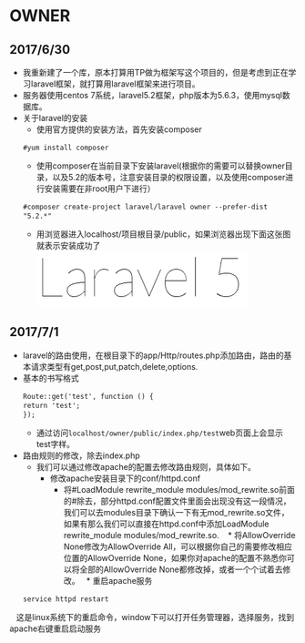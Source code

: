 # OWNER
## 2017/6/30
  * 我重新建了一个库，原本打算用TP做为框架写这个项目的，但是考虑到正在学习laravel框架，就打算用laravel框架来进行项目。
  * 服务器使用centos 7系统，laravel5.2框架，php版本为5.6.3，使用mysql数据库。
  * 关于laravel的安装
    * 使用官方提供的安装方法，首先安装composer
    ```
    #yum install composer
    ```
    * 使用composer在当前目录下安装laravel(根据你的需要可以替换owner目录，以及5.2的版本号，注意安装目录的权限设置，以及使用composer进行安装需要在非root用户下进行）
    ```
    #composer create-project laravel/laravel owner --prefer-dist "5.2.*"
    ```
    * 用浏览器进入localhost/项目根目录/public，如果浏览器出现下面这张图就表示安装成功了
    ![](https://github.com/FYKANG/owner/raw/master/githubIMG/laravelCheck.png)
## 2017/7/1
* laravel的路由使用，在根目录下的app/Http/routes.php添加路由，路由的基本请求类型有get,post,put,patch,delete,options.
* 基本的书写格式
  ```laravel
  Route::get('test', function () {
  return 'test';
  });
  ````
  * 通过访问`localhost/owner/public/index.php/test`web页面上会显示test字样。
* 路由规则的修改，除去index.php
	* 我们可以通过修改apache的配置去修改路由规则，具体如下。
		* 修改apache安装目录下的conf/httpd.conf
			* 将#LoadModule rewrite_module modules/mod_rewrite.so前面的#除去，部分httpd.conf配置文件里面会出现没有这一段情况，我们可以去modules目录下确认一下有无mod_rewrite.so文件，如果有那么我们可以直接在httpd.conf中添加LoadModule rewrite_module modules/mod_rewrite.so.
    * 将AllowOverride None修改为AllowOverride All，可以根据你自己的需要修改相应位置的AllowOverride None，如果你对apache的配置不熟悉你可以将全部的AllowOverride None都修改掉，或者一个个试着去修改。
   	* 重启apache服务
    ```
    service httpd restart
    ```
    这是linux系统下的重启命令，window下可以打开任务管理器，选择服务，找到apache右键重启启动服务
